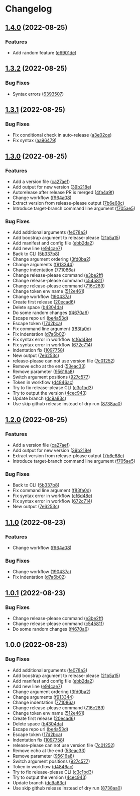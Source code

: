 # Changelog

## [1.4.0](https://github.com/philipp-hinteregger/release-please-test/compare/1.3.2...1.4.0) (2022-08-25)


### Features

* Add random feature ([e6901de](https://github.com/philipp-hinteregger/release-please-test/commit/e6901de8747aa222d78516552fb16a4bc3a12d5c))

## [1.3.2](https://github.com/philipp-hinteregger/release-please-test/compare/1.3.1...1.3.2) (2022-08-25)


### Bug Fixes

* Syntax errors ([6393507](https://github.com/philipp-hinteregger/release-please-test/commit/63935077dcd52594cce8dfe1735623a311d91703))

## [1.3.1](https://github.com/philipp-hinteregger/release-please-test/compare/1.3.0...1.3.1) (2022-08-25)


### Bug Fixes

* Fix conditional check in auto-release ([a3e02ce](https://github.com/philipp-hinteregger/release-please-test/commit/a3e02ce83ccf0eb693a108096c10fb852c50facd))
* Fix syntax ([aa96479](https://github.com/philipp-hinteregger/release-please-test/commit/aa9647921ec52a0a4c6c482c1d7d402355b65a09))

## [1.3.0](https://github.com/philipp-hinteregger/release-please-test/compare/v1.2.0...1.3.0) (2022-08-25)


### Features

* Add a version file ([ca27aef](https://github.com/philipp-hinteregger/release-please-test/commit/ca27aef0c116fbf021ecdeb9411a05f19454e3b1))
* Add output for new version ([39b218e](https://github.com/philipp-hinteregger/release-please-test/commit/39b218e16f4ac7f3b71dc1c7b8573d57f3073ac4))
* Autorelease after release PR is merged ([4fa4a9f](https://github.com/philipp-hinteregger/release-please-test/commit/4fa4a9f4af989e73a9ea2cb34fb43ca337d4d998))
* Change workflow ([f964a08](https://github.com/philipp-hinteregger/release-please-test/commit/f964a0810adcd574dc23f6a6363303cc8dd8824d))
* Extract version from release-please output ([7b6e68c](https://github.com/philipp-hinteregger/release-please-test/commit/7b6e68c395822d8efa277373d94ad378dec4be5c))
* Introduce target-branch command line argument ([f705ae5](https://github.com/philipp-hinteregger/release-please-test/commit/f705ae5fe35d462eda76b99090ced2f4a2ca21e8))


### Bug Fixes

* Add additional arguments ([fe078a3](https://github.com/philipp-hinteregger/release-please-test/commit/fe078a32382cf4d93381bc5c3372c77106d4ddde))
* Add boostrap argument to release-please ([21b5a15](https://github.com/philipp-hinteregger/release-please-test/commit/21b5a15ed7544f2be2131693495529550c8a4f1d))
* Add manifest and config file ([ebb2da2](https://github.com/philipp-hinteregger/release-please-test/commit/ebb2da2d34c66ede019284861f699c997526510a))
* Add new line ([e94cae7](https://github.com/philipp-hinteregger/release-please-test/commit/e94cae77a0e002ad2d7bdcfb56797b83dc32683e))
* Back to CLI ([5b337b8](https://github.com/philipp-hinteregger/release-please-test/commit/5b337b810f6d4b8816acf6583bbb00b265622867))
* Change argument ordering ([3fd0ba2](https://github.com/philipp-hinteregger/release-please-test/commit/3fd0ba25530e5e26b8c210696f175564fd1719f3))
* Change arguments ([f913344](https://github.com/philipp-hinteregger/release-please-test/commit/f91334487a9067bef2b63aaec5aba191cdff7af1))
* Change indentation ([771086a](https://github.com/philipp-hinteregger/release-please-test/commit/771086af1d9d8dfae0ecf7e60f348b493f907cc5))
* Change release-please command ([e3be2ff](https://github.com/philipp-hinteregger/release-please-test/commit/e3be2ffe143681356f2622fb2e82f0187eb91c0f))
* Change release-please command ([c545811](https://github.com/philipp-hinteregger/release-please-test/commit/c54581166ca7cdeaa12abf0a9f64997f27db13fa))
* Change release-please command ([716c289](https://github.com/philipp-hinteregger/release-please-test/commit/716c289eee4fd61591a4faeb61d7055bc07fe0db))
* Change token env name ([512e461](https://github.com/philipp-hinteregger/release-please-test/commit/512e461a39783f409137743cf0b4331fe66235c5))
* Change workflow ([190437a](https://github.com/philipp-hinteregger/release-please-test/commit/190437a01a460ad1bb60a96a892e577f1334f0ef))
* Create first release ([20ecad6](https://github.com/philipp-hinteregger/release-please-test/commit/20ecad6f14d3bed17242193bf609529106c829b4))
* Delete space ([b4304da](https://github.com/philipp-hinteregger/release-please-test/commit/b4304dae65f1ea995eef314648fc340485fe72e2))
* Do some random changes ([f4670a6](https://github.com/philipp-hinteregger/release-please-test/commit/f4670a616a40ca2195a72be3ea1e7552243b7c16))
* Escape repo url ([be4a53d](https://github.com/philipp-hinteregger/release-please-test/commit/be4a53d3415cc1fb55a43c23b529b8f5a98f022a))
* Escape token ([17d2bca](https://github.com/philipp-hinteregger/release-please-test/commit/17d2bcae42eab73bfaa0b95bce07818d07e65db8))
* Fix command line argument ([f83fa0d](https://github.com/philipp-hinteregger/release-please-test/commit/f83fa0d1b285fcc909c4ef9012faf62f69790d35))
* Fix indentation ([d7a6b02](https://github.com/philipp-hinteregger/release-please-test/commit/d7a6b02bf2d1736d6eee878d0c55054c7bc9e43a))
* Fix syntax error in workflow ([cf6d48e](https://github.com/philipp-hinteregger/release-please-test/commit/cf6d48e9fc499877d1c01598f6baa84800daf7fe))
* Fix syntax error in workflow ([672c714](https://github.com/philipp-hinteregger/release-please-test/commit/672c71436f50fb55718104463b80973031183f46))
* Indentation fix ([1097758](https://github.com/philipp-hinteregger/release-please-test/commit/1097758b89a514a8bd3ef9adf51d6ca611444758))
* New output ([7e6253c](https://github.com/philipp-hinteregger/release-please-test/commit/7e6253c86a56b663369b8dc1a82c8f56a47e01c8))
* release-please can not use version file ([7c01252](https://github.com/philipp-hinteregger/release-please-test/commit/7c0125268056f15045c2b729169a414d387cde63))
* Remove echo at the end ([53eac33](https://github.com/philipp-hinteregger/release-please-test/commit/53eac3340f27d338697b614ee519cf670c7ea92c))
* Remove parameter ([95616a8](https://github.com/philipp-hinteregger/release-please-test/commit/95616a82f344477ead29382d22155a23188f9db2))
* Switch argument positions ([927c577](https://github.com/philipp-hinteregger/release-please-test/commit/927c57703c45752e0607970f808ad11de3cfce03))
* Token in workflow ([d4846ac](https://github.com/philipp-hinteregger/release-please-test/commit/d4846acaa618fe46a2db0159893497ff21e9dd6e))
* Try to fix release-please CLI ([c3c1bd3](https://github.com/philipp-hinteregger/release-please-test/commit/c3c1bd37df8d7092859a761705c82fc43ba9aef3))
* Try to output the version ([4cec943](https://github.com/philipp-hinteregger/release-please-test/commit/4cec94362dabb229fbf06463f776bdcba0c8589a))
* Update branch ([dc9a83c](https://github.com/philipp-hinteregger/release-please-test/commit/dc9a83c0cdb46f999b9f132d1d5545939ab36ba5))
* Use skip github release instead of dry run ([8738aa0](https://github.com/philipp-hinteregger/release-please-test/commit/8738aa0636f51db7bd4901d701d70d81973fcd98))

## [1.2.0](https://github.com/philipp-hinteregger/release-please-test/compare/v1.1.0...1.2.0) (2022-08-25)


### Features

* Add a version file ([ca27aef](https://github.com/philipp-hinteregger/release-please-test/commit/ca27aef0c116fbf021ecdeb9411a05f19454e3b1))
* Add output for new version ([39b218e](https://github.com/philipp-hinteregger/release-please-test/commit/39b218e16f4ac7f3b71dc1c7b8573d57f3073ac4))
* Extract version from release-please output ([7b6e68c](https://github.com/philipp-hinteregger/release-please-test/commit/7b6e68c395822d8efa277373d94ad378dec4be5c))
* Introduce target-branch command line argument ([f705ae5](https://github.com/philipp-hinteregger/release-please-test/commit/f705ae5fe35d462eda76b99090ced2f4a2ca21e8))


### Bug Fixes

* Back to CLI ([5b337b8](https://github.com/philipp-hinteregger/release-please-test/commit/5b337b810f6d4b8816acf6583bbb00b265622867))
* Fix command line argument ([f83fa0d](https://github.com/philipp-hinteregger/release-please-test/commit/f83fa0d1b285fcc909c4ef9012faf62f69790d35))
* Fix syntax error in workflow ([cf6d48e](https://github.com/philipp-hinteregger/release-please-test/commit/cf6d48e9fc499877d1c01598f6baa84800daf7fe))
* Fix syntax error in workflow ([672c714](https://github.com/philipp-hinteregger/release-please-test/commit/672c71436f50fb55718104463b80973031183f46))
* New output ([7e6253c](https://github.com/philipp-hinteregger/release-please-test/commit/7e6253c86a56b663369b8dc1a82c8f56a47e01c8))

## [1.1.0](https://github.com/philipp-hinteregger/release-please-test/compare/v1.0.1...v1.1.0) (2022-08-23)


### Features

* Change workflow ([f964a08](https://github.com/philipp-hinteregger/release-please-test/commit/f964a0810adcd574dc23f6a6363303cc8dd8824d))


### Bug Fixes

* Change workflow ([190437a](https://github.com/philipp-hinteregger/release-please-test/commit/190437a01a460ad1bb60a96a892e577f1334f0ef))
* Fix indentation ([d7a6b02](https://github.com/philipp-hinteregger/release-please-test/commit/d7a6b02bf2d1736d6eee878d0c55054c7bc9e43a))

## [1.0.1](https://github.com/philipp-hinteregger/release-please-test/compare/1.0.0...1.0.1) (2022-08-23)


### Bug Fixes

* Change release-please command ([e3be2ff](https://github.com/philipp-hinteregger/release-please-test/commit/e3be2ffe143681356f2622fb2e82f0187eb91c0f))
* Change release-please command ([c545811](https://github.com/philipp-hinteregger/release-please-test/commit/c54581166ca7cdeaa12abf0a9f64997f27db13fa))
* Do some random changes ([f4670a6](https://github.com/philipp-hinteregger/release-please-test/commit/f4670a616a40ca2195a72be3ea1e7552243b7c16))

## 1.0.0 (2022-08-23)


### Bug Fixes

* Add additional arguments ([fe078a3](https://github.com/philipp-hinteregger/release-please-test/commit/fe078a32382cf4d93381bc5c3372c77106d4ddde))
* Add boostrap argument to release-please ([21b5a15](https://github.com/philipp-hinteregger/release-please-test/commit/21b5a15ed7544f2be2131693495529550c8a4f1d))
* Add manifest and config file ([ebb2da2](https://github.com/philipp-hinteregger/release-please-test/commit/ebb2da2d34c66ede019284861f699c997526510a))
* Add new line ([e94cae7](https://github.com/philipp-hinteregger/release-please-test/commit/e94cae77a0e002ad2d7bdcfb56797b83dc32683e))
* Change argument ordering ([3fd0ba2](https://github.com/philipp-hinteregger/release-please-test/commit/3fd0ba25530e5e26b8c210696f175564fd1719f3))
* Change arguments ([f913344](https://github.com/philipp-hinteregger/release-please-test/commit/f91334487a9067bef2b63aaec5aba191cdff7af1))
* Change indentation ([771086a](https://github.com/philipp-hinteregger/release-please-test/commit/771086af1d9d8dfae0ecf7e60f348b493f907cc5))
* Change release-please command ([716c289](https://github.com/philipp-hinteregger/release-please-test/commit/716c289eee4fd61591a4faeb61d7055bc07fe0db))
* Change token env name ([512e461](https://github.com/philipp-hinteregger/release-please-test/commit/512e461a39783f409137743cf0b4331fe66235c5))
* Create first release ([20ecad6](https://github.com/philipp-hinteregger/release-please-test/commit/20ecad6f14d3bed17242193bf609529106c829b4))
* Delete space ([b4304da](https://github.com/philipp-hinteregger/release-please-test/commit/b4304dae65f1ea995eef314648fc340485fe72e2))
* Escape repo url ([be4a53d](https://github.com/philipp-hinteregger/release-please-test/commit/be4a53d3415cc1fb55a43c23b529b8f5a98f022a))
* Escape token ([17d2bca](https://github.com/philipp-hinteregger/release-please-test/commit/17d2bcae42eab73bfaa0b95bce07818d07e65db8))
* Indentation fix ([1097758](https://github.com/philipp-hinteregger/release-please-test/commit/1097758b89a514a8bd3ef9adf51d6ca611444758))
* release-please can not use version file ([7c01252](https://github.com/philipp-hinteregger/release-please-test/commit/7c0125268056f15045c2b729169a414d387cde63))
* Remove echo at the end ([53eac33](https://github.com/philipp-hinteregger/release-please-test/commit/53eac3340f27d338697b614ee519cf670c7ea92c))
* Remove parameter ([95616a8](https://github.com/philipp-hinteregger/release-please-test/commit/95616a82f344477ead29382d22155a23188f9db2))
* Switch argument positions ([927c577](https://github.com/philipp-hinteregger/release-please-test/commit/927c57703c45752e0607970f808ad11de3cfce03))
* Token in workflow ([d4846ac](https://github.com/philipp-hinteregger/release-please-test/commit/d4846acaa618fe46a2db0159893497ff21e9dd6e))
* Try to fix release-please CLI ([c3c1bd3](https://github.com/philipp-hinteregger/release-please-test/commit/c3c1bd37df8d7092859a761705c82fc43ba9aef3))
* Try to output the version ([4cec943](https://github.com/philipp-hinteregger/release-please-test/commit/4cec94362dabb229fbf06463f776bdcba0c8589a))
* Update branch ([dc9a83c](https://github.com/philipp-hinteregger/release-please-test/commit/dc9a83c0cdb46f999b9f132d1d5545939ab36ba5))
* Use skip github release instead of dry run ([8738aa0](https://github.com/philipp-hinteregger/release-please-test/commit/8738aa0636f51db7bd4901d701d70d81973fcd98))
